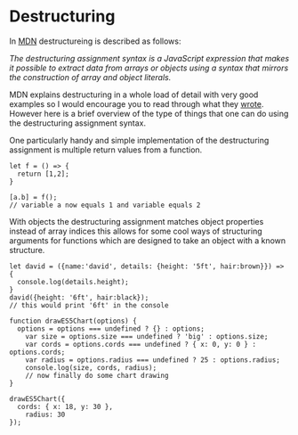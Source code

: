 # Destructuring

In [MDN](https://developer.mozilla.org/en-US/docs/Web/JavaScript/Reference/Operators/Destructuring_assignment) destructureing is described as follows:

*The destructuring assignment syntax is a JavaScript expression that makes it possible to extract data from arrays or objects using a syntax that mirrors the construction of array and object literals.*

MDN explains destructuring in a whole load of detail with very good examples so I would encourage you to read through what they [wrote](https://developer.mozilla.org/en-US/docs/Web/JavaScript/Reference/Operators/Destructuring_assignment). However here is a brief overview of the type of things that one can do using the destructuring assignment syntax.

One particularly handy and simple implementation of the destructuring assignment is multiple return values from a function.

```
let f = () => {
  return [1,2];
}

[a.b] = f();
// variable a now equals 1 and variable equals 2
```

With objects the destructuring assignment matches object properties instead of array indices this allows for some cool ways of structuring arguments for functions which are designed to take an object with a known structure.

```
let david = ({name:'david', details: {height: '5ft', hair:brown}}) => {
  console.log(details.height);
}
david({height: '6ft', hair:black});
// this would print '6ft' in the console
```

```
function drawES5Chart(options) {
  options = options === undefined ? {} : options;
    var size = options.size === undefined ? 'big' : options.size;
    var cords = options.cords === undefined ? { x: 0, y: 0 } : options.cords;
    var radius = options.radius === undefined ? 25 : options.radius;
    console.log(size, cords, radius);
    // now finally do some chart drawing
}

drawES5Chart({
  cords: { x: 18, y: 30 },
    radius: 30
});
```
